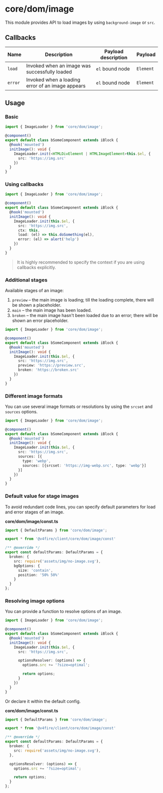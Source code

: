 # core/dom/image

This module provides API to load images by using `background-image` or `src`.

## Callbacks

| Name       | Description                                      | Payload description | Payload   |
| ---------- | ------------------------------------------------ | ------------------- | --------- |
| `load`     | Invoked when an image was successfully loaded    | `el` bound node     | `Element` |
| `error`    | Invoked when a loading error of an image appears | `el` bound node     | `Element` |

## Usage

### Basic

```typescript
import { ImageLoader } from 'core/dom/image';

@component()
export default class bSomeComponent extends iBlock {
  @hook('mounted')
  initImage(): void {
    ImageLoader.init(<HTMLDivElement | HTMLImageElement>this.$el, {
      src: 'https://img.src'
    })
  }
}
```

### Using callbacks

```typescript
import { ImageLoader } from 'core/dom/image';

@component()
export default class bSomeComponent extends iBlock {
  @hook('mounted')
  initImage(): void {
    ImageLoader.init(this.$el, {
      src: 'https://img.src',
      ctx: this,
      load: (el) => this.doSomething(el),
      error: (el) => alert('help')
    })
  }
}
```

> It is highly recommended to specify the context if you are using callbacks explicitly.

### Additional stages

Available stages of an image:

1. `preview` – the main image is loading; till the loading complete, there will be shown a placeholder.
2. `main` – the main image has been loaded.
3. `broken` – the main image hasn't been loaded due to an error; there will be shown an error placeholder.

```typescript
import { ImageLoader } from 'core/dom/image';

@component()
export default class bSomeComponent extends iBlock {
  @hook('mounted')
  initImage(): void {
    ImageLoader.init(this.$el, {
      src: 'https://img.src',
      preview: 'https://preview.src',
      broken: 'https://broken.src'
    })
  }
}
```

### Different image formats

You can use several image formats or resolutions by using the `srcset` and `sources` options.

```typescript
import { ImageLoader } from 'core/dom/image';

@component()
export default class bSomeComponent extends iBlock {
  @hook('mounted')
  initImage(): void {
    ImageLoader.init(this.$el, {
      src: 'https://img.src',
      sources: [{
        type: 'webp',
        sources: [{srcset: 'https://img-webp.src', type: 'webp'}]
      }]
    })
  }
}
```

### Default value for stage images

To avoid redundant code lines, you can specify default parameters for load and error stages of an image.

**core/dom/image/const.ts**

```typescript
import { DefaultParams } from 'core/dom/image';

export * from '@v4fire/client/core/dom/image/const'

/** @override */
export const defaultParams: DefaultParams = {
  broken: {
    src: require('assets/img/no-image.svg'),
    bgOptions: {
      size: 'contain',
      position: '50% 50%'
    }
  }
};
```

### Resolving image options

You can provide a function to resolve options of an image.

```typescript
import { ImageLoader } from 'core/dom/image';

@component()
export default class bSomeComponent extends iBlock {
  @hook('mounted')
  initImage(): void {
    ImageLoader.init(this.$el, {
      src: 'https://img.src',

      optionsResolver: (options) => {
        options.src += '?size=optimal';

        return options;
      }
    })
  }
}
```

Or declare it within the default config.

**core/dom/image/const.ts**

```typescript
import { DefaultParams } from 'core/dom/image';

export * from '@v4fire/client/core/dom/image/const'

/** @override */
export const defaultParams: DefaultParams = {
  broken: {
    src: require('assets/img/no-image.svg'),
  },

  optionsResolver: (options) => {
    options.src += '?size=optimal';

    return options;
  }
};
```
